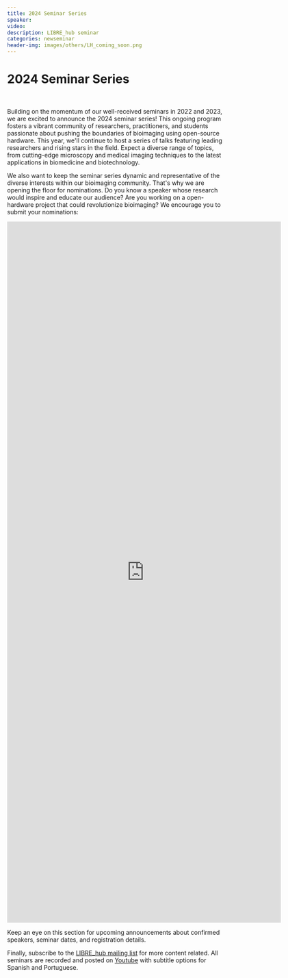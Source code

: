 ```yaml
---
title: 2024 Seminar Series 
speaker: 
video: 
description: LIBRE_hub seminar
categories: newseminar
header-img: images/others/LH_coming_soon.png
---
```


# 2024 Seminar Series

<br>

Building on the momentum of our well-received seminars in 2022 and 2023, we are excited to announce the 2024 seminar series! This ongoing program fosters a vibrant community of researchers, practitioners, and students passionate about pushing the boundaries of bioimaging using open-source hardware. This year, we'll continue to host a series of talks featuring leading researchers and rising stars in the field. Expect a diverse range of topics, from cutting-edge microscopy and medical imaging techniques to the latest applications in biomedicine and biotechnology.

We also want to keep the seminar series dynamic and representative of the diverse interests within our bioimaging community. That's why we are opening the floor for nominations. Do you know a speaker whose research would inspire and educate our audience? Are you working on a open-hardware project that could revolutionize bioimaging? We encourage you to submit your nominations:

<iframe src="https://docs.google.com/forms/d/e/1FAIpQLSeqNLWTl544dLBSYQWlXoQnT5RK49rQNzhsTq59BRqkjZe1Zw/viewform?embedded=true" width="640" height="1638" frameborder="0" marginheight="0" marginwidth="0">Loading…</iframe>

Keep an eye on this section for upcoming announcements about confirmed speakers, seminar dates, and registration details.

Finally, subscribe to the [LIBRE_hub mailing list](https://mailchi.mp/2efa11be3d6b/libre_hub) for more content related. All seminars are recorded and posted on [Youtube](https://www.youtube.com/channel/UCKaffupDA8KKrDE0rd668Xw) with subtitle options for Spanish and Portuguese.